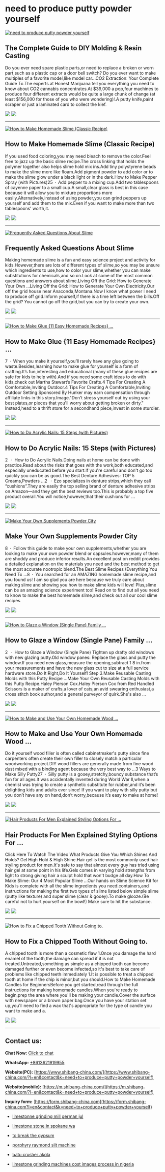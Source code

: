 # need to produce putty powder yourself

<a href="https://swt.shibang-china.com/?l=en&img&k=need+to+produce+putty+powder+yourself" target="_blank">![need to produce putty powder yourself](http://static.shibang-china.com/all-800x300/283.jpg)</a>

## The Complete Guide to DIY Molding &amp; Resin Casting
Do you ever need spare plastic parts,or need to replace a broken or worn part,such as a plastic cap or a door bell switch? Do you ever want to make multiples of a favorite model,like model car…CO2 Extraction: Your Complete Guide To.The experts at Honest Marijuana tell you everything you need to know about CO2 cannabis concentrates.At $39,000 a pop,four machines to produce four different extracts would be quite a large chunk of change (at least $156,000 for those of you who were wondering)!.A putty knife,paint scraper or just a laminated card to collect the kief.


<a href="https://whatsapp.shibangsoft.com/WhatsApp.php" target="_blank" title="WhatsApp">![](http://static.shibang-china.com/icon/whatsapp.png)</a> <a href="https://swt.shibang-china.com/?l=en&icon&k=need+to+produce+putty+powder+yourself" target="_blank">![](http://static.shibang-china.com/icon/chat-en.png)</a>

---

<a href="https://swt.shibang-china.com/?l=en&img&k=need+to+produce+putty+powder+yourself" target="_blank">![How to Make Homemade Slime (Classic Recipe)](http://static.shibang-china.com/all-800x300/1496.jpg)</a>

## How to Make Homemade Slime (Classic Recipe)
If you used food coloring,you may need bleach to remove the color.Feel free to jazz up the basic slime recipe.The cross linking that holds the polymer together also helps slime hold mix ins.Add tiny polystyrene beads to make the slime more like floam.Add pigment powder to add color or to make the slime glow under a black light or in the dark.How to Make Pepper Spray (with Pictures)25&ensp;&#0183;&ensp;Add pepper to a mixing cup.Add two tablespoons of cayenne paper to a small cup.A small,clear glass is best in this case because it will allow you to mixture proportions more easily.Alternatively,instead of using powder,you can grind peppers up yourself and add them to the mix.Even if you want to make more than two tablespoons' worth,it.


<a href="https://whatsapp.shibangsoft.com/WhatsApp.php" target="_blank" title="WhatsApp">![](http://static.shibang-china.com/icon/whatsapp.png)</a> <a href="https://swt.shibang-china.com/?l=en&icon&k=need+to+produce+putty+powder+yourself" target="_blank">![](http://static.shibang-china.com/icon/chat-en.png)</a>

---

<a href="https://swt.shibang-china.com/?l=en&img&k=need+to+produce+putty+powder+yourself" target="_blank">![Frequently Asked Questions About Slime](http://static.shibang-china.com/all-800x300/1283.jpg)</a>

## Frequently Asked Questions About Slime
Making homemade slime is a fun and easy science project and activity for kids.However,there are lots of different types of slime,so you may be unsure which ingredients to use,how to color your slime,whether you can make substitutions for chemicals,and so on.Look at some of the most common questions and answers about slime.Living Off the Grid: How to Generate Your Own …Living Off the Grid: How to Generate Your Own Electricity.Our off the grid house near Anaconda,Montana.Now I know what power I need to produce off grid.Inform yourself,if there is a time left between the bills.Off the grid? You cannot go off the grid,but you can try to create your own.


<a href="https://whatsapp.shibangsoft.com/WhatsApp.php" target="_blank" title="WhatsApp">![](http://static.shibang-china.com/icon/whatsapp.png)</a> <a href="https://swt.shibang-china.com/?l=en&icon&k=need+to+produce+putty+powder+yourself" target="_blank">![](http://static.shibang-china.com/icon/chat-en.png)</a>

---

<a href="https://swt.shibang-china.com/?l=en&img&k=need+to+produce+putty+powder+yourself" target="_blank">![How to Make Glue {11 Easy Homemade Recipes} …](http://static.shibang-china.com/all-800x300/588.jpg)</a>

## How to Make Glue {11 Easy Homemade Recipes} …
7&ensp;&#0183;&ensp;When you make it yourself,you’ll rarely have any glue going to waste.Besides,learning how to make glue for yourself is a form of crafting.It’s fun,interesting and educational (many of these glue recipes are safe for kids to help with).And if you need some craft ideas to do with kids,check out Martha Stewart’s Favorite Crafts.4 Tips For Creating A Comfortable,Inviting Outdoor.4 Tips For Creating A Comfortable,Inviting Outdoor Setting Sponsored By Hunker may earn compensation through affiliate links in this story.Image.&quot;Don't stress yourself out by using your best plates,or pieces that you'll worry about getting broken or dirty.&quot; Instead,head to a thrift store for a secondhand piece,invest in some sturdier.


<a href="https://whatsapp.shibangsoft.com/WhatsApp.php" target="_blank" title="WhatsApp">![](http://static.shibang-china.com/icon/whatsapp.png)</a> <a href="https://swt.shibang-china.com/?l=en&icon&k=need+to+produce+putty+powder+yourself" target="_blank">![](http://static.shibang-china.com/icon/chat-en.png)</a>

---

<a href="https://swt.shibang-china.com/?l=en&img&k=need+to+produce+putty+powder+yourself" target="_blank">![How to Do Acrylic Nails: 15 Steps (with Pictures)](http://static.shibang-china.com/all-800x300/1023.jpg)</a>

## How to Do Acrylic Nails: 15 Steps (with Pictures)
2 &ensp;&#0183;&ensp;How to Do Acrylic Nails.Doing nails at home can be done with practice.Read about the risks that goes with the work,both educated,and especially uneducated before you start.If you're careful and don't go too quickly you can be as good.The Best Denture Adhesives: TOP 5 Creams,Powders …2 &ensp;&#0183;&ensp;Ezo specializes in denture strips,which they call “cushions”.They are easily the top selling brand of denture adhesive strips on Amazon—and they get the best reviews too.This is probably a top five product overall.You will notice,however,that their cushions for …


<a href="https://whatsapp.shibangsoft.com/WhatsApp.php" target="_blank" title="WhatsApp">![](http://static.shibang-china.com/icon/whatsapp.png)</a> <a href="https://swt.shibang-china.com/?l=en&icon&k=need+to+produce+putty+powder+yourself" target="_blank">![](http://static.shibang-china.com/icon/chat-en.png)</a>

---

<a href="https://swt.shibang-china.com/?l=en&img&k=need+to+produce+putty+powder+yourself" target="_blank">![Make Your Own Supplements Powder City](http://static.shibang-china.com/all-800x300/898.jpg)</a>

## Make Your Own Supplements Powder City
8&ensp;&#0183;&ensp;Follow this guide to make your own supplements,whether you are looking to make your own powder blend or capsules.however,many of them are shoddy and produce inferior results.An excellent post on reddit provides a detailed explanation on the materials you need and the best method to get the most accurate nootropic blend.The Best Slime Recipes (Everything You Need To …8&ensp;&#0183;&ensp;You searched for an AMAZING homemade slime recipe,and you found us! I am so glad you are here because we truly care about making slime and showing you how to make slime kids will love! Plus,slime can be an amazing science experiment too! Read on to find out all you need to know to make the best homemade slime,and check out all our cool slime recipes.


<a href="https://whatsapp.shibangsoft.com/WhatsApp.php" target="_blank" title="WhatsApp">![](http://static.shibang-china.com/icon/whatsapp.png)</a> <a href="https://swt.shibang-china.com/?l=en&icon&k=need+to+produce+putty+powder+yourself" target="_blank">![](http://static.shibang-china.com/icon/chat-en.png)</a>

---

<a href="https://swt.shibang-china.com/?l=en&img&k=need+to+produce+putty+powder+yourself" target="_blank">![How to Glaze a Window (Single Pane) Family …](http://static.shibang-china.com/all-800x300/1504.jpg)</a>

## How to Glaze a Window (Single Pane) Family …
2 &ensp;&#0183;&ensp;How to Glaze a Window (Single Pane) Tighten up drafty old windows with new glazing putty.Old window panes: Replace the glass and putty the window.If you need new glass,measure the opening,subtract 1 8 in.from your measurements and have the new glass cut to size at a full service hardware store.Do It Right,Do It Yourself! Step 3.Make Reusable Casting Molds with this Putty Recipe …Make Your Own Reusable Casting Molds with this Putty Recipe.Haley Pierson Cox.Haley Pierson Cox from Red Handled Scissors is a maker of crafts,a lover of cats,an avid swearing enthusiast,a cross stitch book author,and a general purveyor of quirk.She's also …


<a href="https://whatsapp.shibangsoft.com/WhatsApp.php" target="_blank" title="WhatsApp">![](http://static.shibang-china.com/icon/whatsapp.png)</a> <a href="https://swt.shibang-china.com/?l=en&icon&k=need+to+produce+putty+powder+yourself" target="_blank">![](http://static.shibang-china.com/icon/chat-en.png)</a>

---

<a href="https://swt.shibang-china.com/?l=en&img&k=need+to+produce+putty+powder+yourself" target="_blank">![How to Make and Use Your Own Homemade Wood …](http://static.shibang-china.com/all-800x300/1164.jpg)</a>

## How to Make and Use Your Own Homemade Wood …
Do it yourself wood filler is often called cabinetmaker's putty since fine carpenters often create their own filler to closely match a particular woodworking project.DIY wood fillers are generally made from fine wood dust mixed with a binding agent because the very best way to …3 Ways to Make Silly Putty27&ensp;&#0183;&ensp;Silly putty is a gooey,stretchy,bouncy substance that’s fun for all ages.It was accidentally invented during World War II,when a chemist was trying to create a synthetic substitute for rubber,and it’s been delighting kids and adults ever since! If you want to play with silly putty but you don’t have any on hand,don’t worry,because it’s easy to make at home!


<a href="https://whatsapp.shibangsoft.com/WhatsApp.php" target="_blank" title="WhatsApp">![](http://static.shibang-china.com/icon/whatsapp.png)</a> <a href="https://swt.shibang-china.com/?l=en&icon&k=need+to+produce+putty+powder+yourself" target="_blank">![](http://static.shibang-china.com/icon/chat-en.png)</a>

---

<a href="https://swt.shibang-china.com/?l=en&img&k=need+to+produce+putty+powder+yourself" target="_blank">![Hair Products For Men Explained Styling Options For …](http://static.shibang-china.com/all-800x300/1340.jpg)</a>

## Hair Products For Men Explained Styling Options For …
Click Here To Watch The Video What Products Give You Which Shines And Holds? Gel High Hold &amp; High Shine.Hair gel is the most commonly used hair styling product for men.It's safe to say that almost every guy has tried using hair gel at some point in his life.Gels comes in varying hold strengths from light to strong giving hair a sculpt hold that won't budge all day.How To Make Slime: Our 4 Most Popular Slime …Our hands on Slime Science Kit for Kids is complete with all the slime ingredients you need.containers,and instructions for making the first two types of slime listed below simple slime (putty like texture) and super slime (clear &amp; gooey).To make glooze.(Be careful not to hurt yourself on the bowl!) Make sure to hit the substance.


<a href="https://whatsapp.shibangsoft.com/WhatsApp.php" target="_blank" title="WhatsApp">![](http://static.shibang-china.com/icon/whatsapp.png)</a> <a href="https://swt.shibang-china.com/?l=en&icon&k=need+to+produce+putty+powder+yourself" target="_blank">![](http://static.shibang-china.com/icon/chat-en.png)</a>

---

<a href="https://swt.shibang-china.com/?l=en&img&k=need+to+produce+putty+powder+yourself" target="_blank">![How to Fix a Chipped Tooth Without Going to.](http://static.shibang-china.com/all-800x300/553.jpg)</a>

## How to Fix a Chipped Tooth Without Going to.
A chipped tooth is more than a cosmetic flaw 1.Once you damage the hard enamel of the tooth,the damage can spread if it is not treated.Untreated,something as simple as a chipped tooth can become damaged further or even become infected,so it's best to take care of problems like chipped teeth immediately 1.It is possible to treat a chipped tooth at home if the chip is minor,but you should.How to Make Homemade Candles for BeginnersBefore you get started,read through the full instructions for making homemade candles.When you're ready to begin,prep the area where you'll be making your candle.Cover the surface with newspaper or a brown paper bag.Once you have your station set up,you'll need to find a wax that's appropriate for the type of candle you want to make and a.


<a href="https://whatsapp.shibangsoft.com/WhatsApp.php" target="_blank" title="WhatsApp">![](http://static.shibang-china.com/icon/whatsapp.png)</a> <a href="https://swt.shibang-china.com/?l=en&icon&k=need+to+produce+putty+powder+yourself" target="_blank">![](http://static.shibang-china.com/icon/chat-en.png)</a>

---
## Contact us:

**Chat Now:** [Click to chat](https://swt.shibang-china.com?l=en&contact&k=need+to+produce+putty+powder+yourself)

**WhatsApp:**  [+8613621919955](https://whatsapp.shibangsoft.com/WhatsApp.php)

**Website(PC):** [https://www.shibang-china.com/](https://www.shibang-china.com/?l=en&contact&k=need+to+produce+putty+powder+yourself)

**Website(mobile):** [https://m.shibang-china.com/](https://m.shibang-china.com/?l=en&contact&k=need+to+produce+putty+powder+yourself)

**Inquiry form:** [https://form.shibang-china.com](https://form.shibang-china.com?l=en&contact&k=need+to+produce+putty+powder+yourself)

* [limestonne grinding mill german jul](../156/limestonne%20grinding%20mill%20german%20jul.md)

* [limestone stone in spokane wa](../156/limestone%20stone%20in%20spokane%20wa.md)

* [to break the gypsum](../160/to%20break%20the%20gypsum.md)

* [porphyry raymond silt machine](../152/porphyry%20raymond%20silt%20machine.md)

* [batu crusher akola](../155/batu%20crusher%20akola.md)

* [limestone grinding machines cost images process in nigeria](../152/limestone%20grinding%20machines%20cost%20images%20process%20in%20nigeria.md)